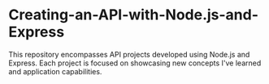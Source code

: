 # Creating-an-API-with-Node.js-and-Express
 This repository encompasses API projects developed using Node.js and Express. Each project is focused on showcasing new concepts I've learned and application capabilities.

